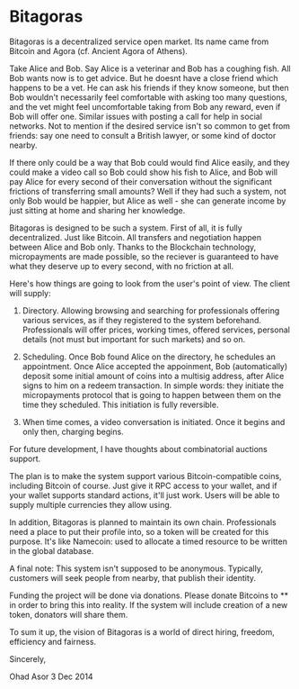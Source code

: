 Bitagoras
=========

Bitagoras is a decentralized service open market. Its name came from Bitcoin and Agora (cf. Ancient Agora of Athens).

Take Alice and Bob. Say Alice is a veterinar and Bob has a coughing fish. All Bob wants now is to get advice. But he doesnt have a close friend which happens to be a vet. He can ask his friends if they know someone, but then Bob wouldn't necessarily feel comfortable with asking too many questions, and the vet might feel uncomfortable taking from Bob any reward, even if Bob will offer one. Similar issues with posting a call for help in social networks. Not to mention if the desired service isn't so common to get from friends: say one need to consult a British lawyer, or some kind of doctor nearby.

If there only could be a way that Bob could would find Alice easily, and they could make a video call so Bob could show his fish to Alice, and Bob will pay Alice for every second of their conversation without the significant frictions of transferring small amounts? Well if they had such a system, not only Bob would be happier, but Alice as well - she can generate income by just sitting at home and sharing her knowledge.

Bitagoras is designed to be such a system.
First of all, it is fully decentralized. Just like Bitcoin. All transfers and negotiation happen between Alice and Bob only. Thanks to the Blockchain technology, micropayments are made possible, so the reciever is guaranteed to have what they deserve up to every second, with no friction at all.

Here's how things are going to look from the user's point of view. The client will supply:

1. Directory. Allowing browsing and searching for professionals offering various services, as if they registered to the system beforehand. Professionals will offer prices, working times, offered services, personal details (not must but important for such markets) and so on.

2. Scheduling. Once Bob found Alice on the directory, he schedules an appointment. Once Alice accepted the appoinment, Bob (automatically) deposit some initial amount of coins into a multisig address, after Alice signs to him on a redeem transaction. In simple words: they initiate the micropayments protocol that is going to happen between them on the time they scheduled. This initiation is fully reversible.

3. When time comes, a video conversation is initiated. Once it begins and only then, charging begins. 

For future development, I have thoughts about combinatorial auctions support.

The plan is to make the system support various Bitcoin-compatible coins, including Bitcoin of course. Just give it RPC access to your wallet, and if your wallet supports standard actions, it'll just work. Users will be able to supply multiple currencies they allow using.

In addition, Bitagoras is planned to maintain its own chain. Professionals need a place to put their profile into, so a token will be created for this purpose. It's like Namecoin: used to allocate a timed resource to be written in the global database.

A final note: This system isn't supposed to be anonymous. Typically, customers will seek people from nearby, that publish their identity.

Funding the project will be done via donations. Please donate Bitcoins to ** in order to bring this into reality. If the system will include creation of a new token, donators will share them.

To sum it up, the vision of Bitagoras is a world of direct hiring, freedom, efficiency and fairness.


Sincerely,

Ohad Asor 3 Dec 2014
